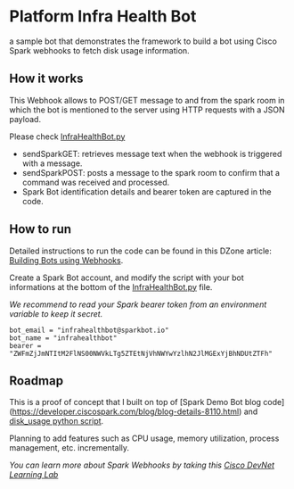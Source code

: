 # Platform Infra Health Bot 

a sample bot that demonstrates the framework to build a bot using Cisco Spark webhooks to fetch disk usage information. 


## How it works

This Webhook allows to POST/GET message to and from the spark room in which the bot is mentioned to the server using HTTP requests with a JSON payload. 

Please check [InfraHealthBot.py](https://github.com/ObjectIsAdvantag/InfraHealthBot/blob/master/InfraHealthBot.py)

* sendSparkGET: retrieves message text when the webhook is triggered with a message.
* sendSparkPOST: posts a message to the spark room to confirm that a command was received and processed.
* Spark Bot identification details and bearer token are captured in the code.


## How to run

Detailed instructions to run the code can be found in this DZone article: [Building Bots using Webhooks](https://dzone.com/articles/building-bots-using-webhooks).

Create a Spark Bot account, and modify the script with your bot informations at the bottom of the [InfraHealthBot.py](https://github.com/ObjectIsAdvantag/InfraHealthBot/blob/master/InfraHealthBot.py) file.

*We recommend to read your Spark bearer token from an environment variable to keep it secret.*

```
bot_email = "infrahealthbot@sparkbot.io"
bot_name = "infrahealthbot"
bearer = "ZWFmZjJmNTItM2FlNS00NWVkLTg5ZTEtNjVhNWYwYzlhN2JlMGExYjBhNDUtZTFh"
```


## Roadmap

This is a proof of concept that I built on top of [Spark Demo Bot blog code] (https://developer.ciscospark.com/blog/blog-details-8110.html) and [disk_usage python script](https://github.com/giampaolo/psutil/blob/master/scripts/disk_usage.py). 

Planning to add features such as CPU usage, memory utilization, process management, etc. incrementally.

*You can learn more about Spark Webhooks by taking this [Cisco DevNet Learning Lab](https://learninglabs.cisco.com/lab/collab-sparkwebhook/step/1)*





